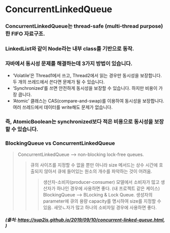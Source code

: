 # ConcurrentLinkedQueue

### ConcurrentLinkedQueue는 thread-safe (multi-thread purpose)한 FIFO 자료구조.
### LinkedList와 같이 Node라는 내부 class를 기반으로 동작.

### 자바에서 동시성 문제를 해결하는데 3가지 방법이 있습니다.

- ‘Volatile’은 Thread1에서 쓰고, Thread2에서 읽는 경우만 동시성을 보장합니다. 두 개의 쓰레드에서 쓴다면 문제가 될 수 있습니다. 
- ‘Synchronized’를 쓰면 안전하게 동시성을 보장할 수 있습니다. 하지만 비용이 가장 큽니다. 
- ‘Atomic’ 클래스는 CAS(compare-and-swap)를 이용하여 동시성을 보장합니다. 여러 쓰레드에서 데이터를 write해도 문제가 없습니다. 

### 즉, AtomicBoolean는 synchronized보다 적은 비용으로 동시성을 보장할 수 있습니다.

### BlockingQueue vs ConcurrentLinkedQueue
> ConcurrentLinkedQueue --> non-blocking lock-free queues.
> > 큐의 사이즈를 지정할 수 없을 뿐만 아니라 size 메서드는 상수 시간에 호출되지 않아서 큐에 들어있는 원소의 개수를 파악하는 것이 어려움.
> > > 생산자-소비자(producer-consumer) 모델에서 소비자가 많고 생산자가 하나인 경우에 사용하면 좋다. (내 프로젝트 같은 케이스)
> BlockingQueue --> BLocking & Lock Queue.
> > 생성자의 parameter에 큐의 용량 capacity를 명시하여 size를 지정할 수 있음.
> > > 새앗ㄴ자가 많고 하나의 소비자일 경우에 사용하면 좋다.

##### (출처: https://sup2is.github.io/2019/09/10/concurrent-linked-queue.html, )
